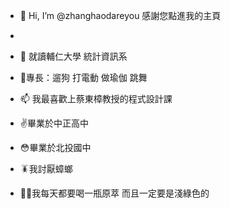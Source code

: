 - 👋 Hi, I’m @zhanghaodareyou 感謝您點進我的主頁
- 
- 👀 就讀輔仁大學 統計資訊系
- 🌱專長：遛狗 打電動 做瑜伽 跳舞 

- 📫 我最喜歡上蔡東樟教授的程式設計課
- ✌️畢業於中正高中
- 😳畢業於北投國中
- 🪳我討厭蟑螂
- 👌🏽我每天都要喝一瓶原萃 而且一定要是淺綠色的

<!---
zhanghaodareyou/zhanghaodareyou is a ✨ special ✨ repository because its `README.md` (this file) appears on your GitHub profile.
You can click the Preview link to take a look at your changes.
--->

